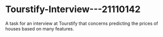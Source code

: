 # Tourstify-Interview---21110142
A task for an interview at Tourstify that concerns predicting the prices of houses based on many features.

